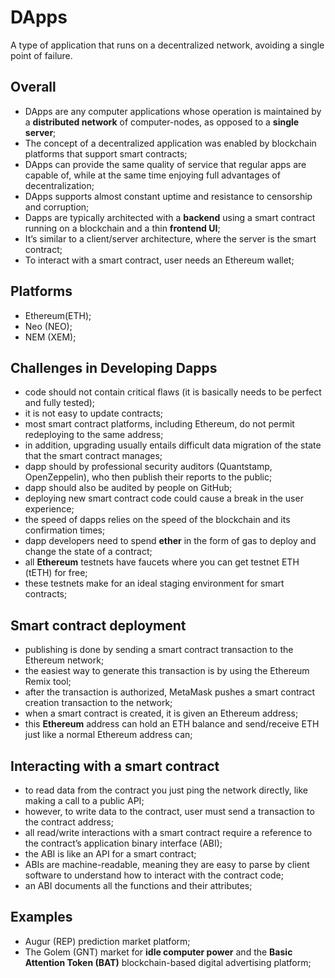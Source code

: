 # DApps

A type of application that runs on a decentralized network, avoiding a single point of failure.

## Overall

- DApps are any computer applications whose operation is maintained by a **distributed network** of computer-nodes, as opposed to a **single server**;
- The concept of a decentralized application was enabled by blockchain platforms that support smart contracts;
- DApps can provide the same quality of service that regular apps are capable of, while at the same time enjoying full advantages of decentralization;
- DApps supports almost constant uptime and resistance to censorship and corruption;
- Dapps are typically architected with a **backend** using a smart contract running on a blockchain and a thin **frontend UI**;
- It’s similar to a client/server architecture, where the server is the smart contract;
- To interact with a smart contract, user needs an Ethereum wallet;

## Platforms

- Ethereum(ETH);
- Neo (NEO);
- NEM (XEM);

## Challenges in Developing Dapps

- code should not contain critical flaws (it is basically needs to be perfect and fully tested);
- it is not easy to update contracts;
- most smart contract platforms, including Ethereum, do not permit redeploying to the same address; 
- in addition, upgrading usually entails difficult data migration of the state that the smart contract manages;
- dapp should by professional security auditors (Quantstamp, OpenZeppelin), who then publish their reports to the public;
- dapp should also be audited by people on GitHub;
- deploying new smart contract code could cause a break in the user experience;
- the speed of dapps relies on the speed of the blockchain and its confirmation times;
- dapp developers need to spend **ether** in the form of gas to deploy and change the state of a contract; 
- all **Ethereum** testnets have faucets where you can get testnet ETH (tETH) for free; 
- these testnets make for an ideal staging environment for smart contracts;

## Smart contract deployment

- publishing is done by sending a smart contract transaction to the Ethereum network; 
- the easiest way to generate this transaction is by using the Ethereum Remix tool;
- after the transaction is authorized, MetaMask pushes a smart contract creation transaction to the network; 
- when a smart contract is created, it is given an Ethereum address; 
- this **Ethereum** address can hold an ETH balance and send/receive ETH just like a normal Ethereum address can;

## Interacting with a smart contract

- to read data from the contract you just ping the network directly, like making a call to a public API; 
- however, to write data to the contract, user must send a transaction to the contract address;
- all read/write interactions with a smart contract require a reference to the contract’s application binary interface (ABI); 
- the ABI is like an API for a smart contract; 
- ABIs are machine-readable, meaning they are easy to parse by client software to understand how to interact with the contract code; 
- an ABI documents all the functions and their attributes;

## Examples

- Augur (REP) prediction market platform;
- The Golem (GNT) market for **idle computer power** and the **Basic Attention Token (BAT)** blockchain-based digital advertising platform;
